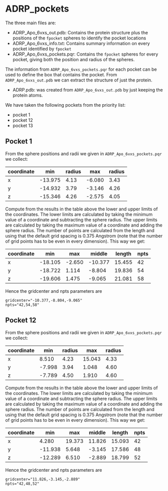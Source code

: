 # ADRP_pockets

The three main files are:

- ADRP_Apo_6vxs_out.pdb: Contains the protein structure plus the positions of
  the `fpocket` spheres to identify the pocket locations
- ADRP_Apo_6vxs_info.txt: Contains summary information on every pocket
  identified by `fpocket`
- ADRP_Apo_6vxs_pockets.pqr: Contains the `fpocket` spheres for every pocket,
  giving both the position and radius of the spheres.

The information from `ADRP_Apo_6vxs_pockets.pqr` for each pocket can be used
to define the box that contains the pocket. From 
`ADRP_Apo_6vxs_out.pdb` we can extract the structure of just the protein.

- ADRP.pdb: was created from `ADRP_Apo_6vxs_out.pdb` by just keeping
  the protein atoms.

We have taken the following pockets from the priority list:

- pocket 1
- pocket 12
- pocket 13

## Pocket 1

From the sphere positions and radii we given in `ADRP_Apo_6vxs_pockets.pqr`
we collect:

| coordinate | min     | radius | max     | radius |
| ---------- | ------- | ------ | ------- | ------ |
| x          | -13.975 | 4.13   |  -6.080 | 3.43   |
| y          | -14.932 | 3.79   |  -3.146 | 4.26   |
| z          | -15.346 | 4.26   |  -2.575 | 4.05   |

Compute from the results in the table above the lower and upper limits of 
the coordinates. The lower limits are calculated by taking the minimum value
of a coordinate and subtracting the sphere radius. The upper limits are 
calculated by taking the maximum value of a coordinate and adding the sphere
radius. The number of points are calculated from the length and using that the
default grid spacing is 0.375 Angstrom (note that the number of grid points
has to be even in every dimension). This way we get:

| coordinate | min     | max     | middle   | length | npts |
| ---------- | ------- | ------- | -------- | ------ | ---- |
| x          | -18.105 |  -2.650 | -10.377  | 15.455 | 42   |
| y          | -18.722 |   1.114 |  -8.804  | 19.836 | 54   |
| z          | -19.606 |   1.475 |  -9.065  | 21.081 | 58   |

Hence the gridcenter and npts parameters are
```
gridcenter="-10.377,-8.804,-9.065"
npts="42,54,58"
```

## Pocket 12

From the sphere positions and radii we given in `ADRP_Apo_6vxs_pockets.pqr`
we collect:

| coordinate | min     | radius | max     | radius |
| ---------- | ------- | ------ | ------- | ------ |
| x          |   8.510 | 4.23   |  15.043 | 4.33   |
| y          |  -7.998 | 3.94   |   1.048 | 4.60   |
| z          |  -7.789 | 4.50   |   1.910 | 4.60   |

Compute from the results in the table above the lower and upper limits of 
the coordinates. The lower limits are calculated by taking the minimum value
of a coordinate and subtracting the sphere radius. The upper limits are 
calculated by taking the maximum value of a coordinate and adding the sphere
radius. The number of points are calculated from the length and using that the
default grid spacing is 0.375 Angstrom (note that the number of grid points
has to be even in every dimension). This way we get:

| coordinate | min     | max     | middle   | length | npts |
| ---------- | ------- | ------- | -------- | ------ | ---- |
| x          |   4.280 |  19.373 |  11.826  | 15.093 | 42   |
| y          | -11.938 |   5.648 |  -3.145  | 17.586 | 48   |
| z          | -12.289 |   6.510 |  -2.889  | 18.799 | 52   |

Hence the gridcenter and npts parameters are
```
gridcenter="11.826,-3.145,-2.889"
npts="42,48,52"
```

